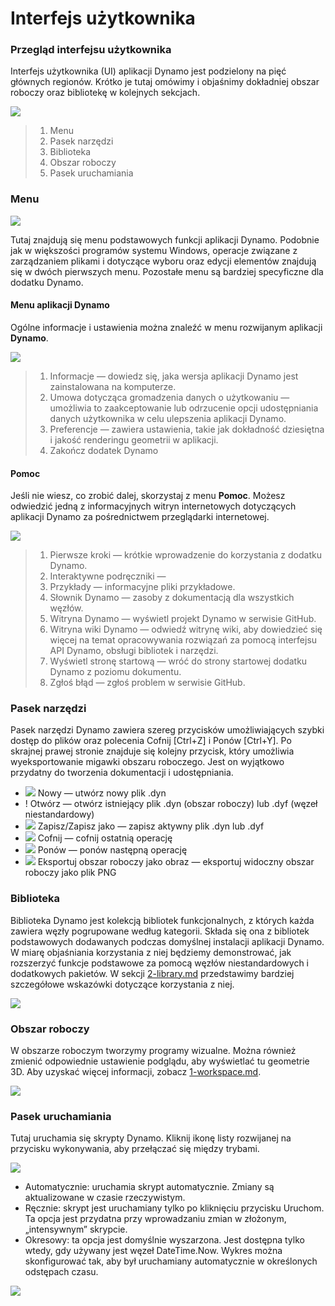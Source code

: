 # Interfejs użytkownika

### Przegląd interfejsu użytkownika

Interfejs użytkownika (UI) aplikacji Dynamo jest podzielony na pięć głównych regionów. Krótko je tutaj omówimy i objaśnimy dokładniej obszar roboczy oraz bibliotekę w kolejnych sekcjach.

![](images/userinterface-ui.jpg)

> 1. Menu
> 2. Pasek narzędzi
> 3. Biblioteka
> 4. Obszar roboczy
> 5. Pasek uruchamiania

### Menu

![](../.gitbook/assets/userinterface-menu\(1\).jpg)

Tutaj znajdują się menu podstawowych funkcji aplikacji Dynamo. Podobnie jak w większości programów systemu Windows, operacje związane z zarządzaniem plikami i dotyczące wyboru oraz edycji elementów znajdują się w dwóch pierwszych menu. Pozostałe menu są bardziej specyficzne dla dodatku Dynamo.

#### Menu aplikacji Dynamo

Ogólne informacje i ustawienia można znaleźć w menu rozwijanym aplikacji **Dynamo**.

![](images/userinterface-dynamomenu.jpg)

> 1. Informacje — dowiedz się, jaka wersja aplikacji Dynamo jest zainstalowana na komputerze.
> 2. Umowa dotycząca gromadzenia danych o użytkowaniu — umożliwia to zaakceptowanie lub odrzucenie opcji udostępniania danych użytkownika w celu ulepszenia aplikacji Dynamo.
> 3. Preferencje — zawiera ustawienia, takie jak dokładność dziesiętna i jakość renderingu geometrii w aplikacji.
> 4. Zakończ dodatek Dynamo

#### Pomoc

Jeśli nie wiesz, co zrobić dalej, skorzystaj z menu **Pomoc**. Możesz odwiedzić jedną z informacyjnych witryn internetowych dotyczących aplikacji Dynamo za pośrednictwem przeglądarki internetowej.

![](images/userinterface-helpmenu.jpg)

> 1. Pierwsze kroki — krótkie wprowadzenie do korzystania z dodatku Dynamo.
> 2. Interaktywne podręczniki —
> 3. Przykłady — informacyjne pliki przykładowe.
> 4. Słownik Dynamo — zasoby z dokumentacją dla wszystkich węzłów.
> 5. Witryna Dynamo — wyświetl projekt Dynamo w serwisie GitHub.
> 6. Witryna wiki Dynamo — odwiedź witrynę wiki, aby dowiedzieć się więcej na temat opracowywania rozwiązań za pomocą interfejsu API Dynamo, obsługi bibliotek i narzędzi.
> 7. Wyświetl stronę startową — wróć do strony startowej dodatku Dynamo z poziomu dokumentu.
> 8. Zgłoś błąd — zgłoś problem w serwisie GitHub.

### Pasek narzędzi

Pasek narzędzi Dynamo zawiera szereg przycisków umożliwiających szybki dostęp do plików oraz polecenia Cofnij [Ctrl+Z] i Ponów [Ctrl+Y]. Po skrajnej prawej stronie znajduje się kolejny przycisk, który umożliwia wyeksportowanie migawki obszaru roboczego. Jest on wyjątkowo przydatny do tworzenia dokumentacji i udostępniania.

* ![](images/userinterface-newfile.jpg) Nowy — utwórz nowy plik .dyn
* \![](<images/userinterface-open(1) (1).jpg>) Otwórz — otwórz istniejący plik .dyn (obszar roboczy) lub .dyf (węzeł niestandardowy)
* ![](images/userinterface-save.jpg) Zapisz/Zapisz jako — zapisz aktywny plik .dyn lub .dyf
* ![](images/userinterface-undo.jpg) Cofnij — cofnij ostatnią operację
* ![](images/userinterface-redo.jpg) Ponów — ponów następną operację
* ![](images/userinterface-screenshot.jpg) Eksportuj obszar roboczy jako obraz — eksportuj widoczny obszar roboczy jako plik PNG

### Biblioteka

Biblioteka Dynamo jest kolekcją bibliotek funkcjonalnych, z których każda zawiera węzły pogrupowane według kategorii. Składa się ona z bibliotek podstawowych dodawanych podczas domyślnej instalacji aplikacji Dynamo. W miarę objaśniania korzystania z niej będziemy demonstrować, jak rozszerzyć funkcje podstawowe za pomocą węzłów niestandardowych i dodatkowych pakietów. W sekcji [2-library.md](2-library.md "mention") przedstawimy bardziej szczegółowe wskazówki dotyczące korzystania z niej.

![](images/userinterface-library.jpg)

### Obszar roboczy

W obszarze roboczym tworzymy programy wizualne. Można również zmienić odpowiednie ustawienie podglądu, aby wyświetlać tu geometrie 3D. Aby uzyskać więcej informacji, zobacz [1-workspace.md](1-workspace.md "mention").

![](images/userinterface-workspace.gif)

### Pasek uruchamiania

Tutaj uruchamia się skrypty Dynamo. Kliknij ikonę listy rozwijanej na przycisku wykonywania, aby przełączać się między trybami.

![](images/userinterface-executionbar.gif)

* Automatycznie: uruchamia skrypt automatycznie. Zmiany są aktualizowane w czasie rzeczywistym.
* Ręcznie: skrypt jest uruchamiany tylko po kliknięciu przycisku Uruchom. Ta opcja jest przydatna przy wprowadzaniu zmian w złożonym, „intensywnym” skrypcie.
* Okresowy: ta opcja jest domyślnie wyszarzona. Jest dostępna tylko wtedy, gdy używany jest węzeł DateTime.Now. Wykres można skonfigurować tak, aby był uruchamiany automatycznie w określonych odstępach czasu.

![](images/userinterface-executionbarDateTimenode.jpg)
